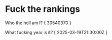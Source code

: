 # Fuck the rankings

Who the hell am I?
{ 30540370 }

What fucking year is it?
[ 2025-03-19T21:30:00Z ]
